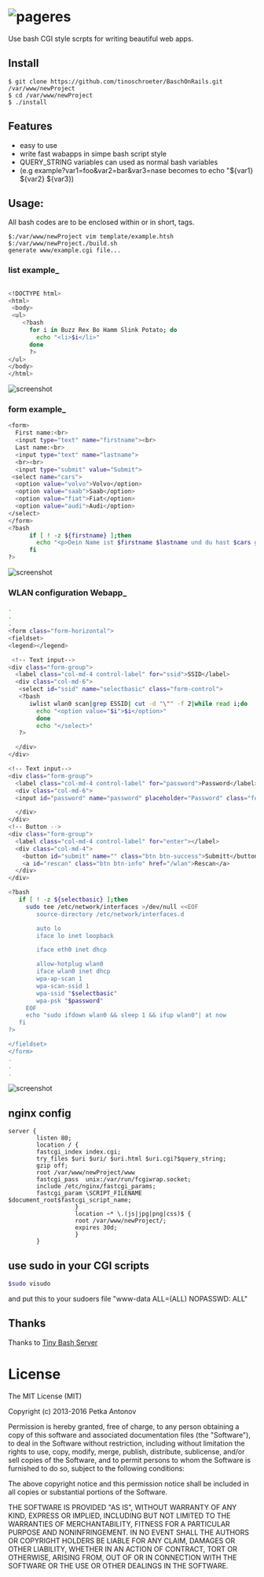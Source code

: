 # ![pageres](https://raw.githubusercontent.com/tinoschroeter/BaschOnRails/master/static/logo.png)
Use bash CGI style scrpts for writing beautiful web apps.

## Install
```
$ git clone https://github.com/tinoschroeter/BaschOnRails.git /var/www/newProject
$ cd /var/www/newProject
$ ./install
```
## Features
- easy to use
- write fast wabapps in simpe bash script style
- QUERY_STRING variables can used as normal bash variables 
- (e.g example?var1=foo&var2=bar&var3=nase becomes to echo "${var1} ${var2} ${var3})

## Usage:
All bash codes are to be enclosed within <?bash ... ?> or in short, <? ... ?> tags. 
```
$:/var/www/newProject vim template/example.htsh
$:/var/www/newProject./build.sh 
generate www/example.cgi file...
```
### list example_
```sh

<!DOCTYPE html>
<html>
 <body>
 <ul>
    <?bash
      for i in Buzz Rex Bo Hamm Slink Potato; do 
        echo "<li>$i</li>"
      done
      ?>
</ul>
</body>
</html>
``` 
![screenshot](https://raw.githubusercontent.com/tinoschroeter/BaschOnRails/master/static/lists.png)

### form example_
```sh
<form>
  First name:<br>
  <input type="text" name="firstname"><br>
  Last name:<br>
  <input type="text" name="lastname">
  <br><br>
  <input type="submit" value="Submit">
 <select name="cars">
  <option value="volvo">Volvo</option>
  <option value="saab">Saab</option>
  <option value="fiat">Fiat</option>
  <option value="audi">Audi</option>
</select>
</form>
<?bash
      if [ ! -z ${firstname} ];then
        echo "<p>Dein Name ist $firstname $lastname und du hast $cars gewaehlt. </p>"
      fi
?>
```
![screenshot](https://raw.githubusercontent.com/tinoschroeter/BaschOnRails/master/static/form.png)
### WLAN configuration Webapp_
```sh
.
.
.
<form class="form-horizontal">
<fieldset>
<legend></legend>

 <!-- Text input-->
<div class="form-group">
  <label class="col-md-4 control-label" for="ssid">SSID</label>
  <div class="col-md-6">
   <select id="ssid" name="selectbasic" class="form-control">
   <?bash
      iwlist wlan0 scan|grep ESSID| cut -d "\"" -f 2|while read i;do
        echo "<option value="$i">$i</option>"
        done
        echo "</select>"
   ?>

  </div>
</div>

<!-- Text input-->
<div class="form-group">
  <label class="col-md-4 control-label" for="password">Password</label>
  <div class="col-md-6">
  <input id="password" name="password" placeholder="Password" class="form-control input-md" required="" type="password">

  </div>
</div>
<!-- Button -->
<div class="form-group">
  <label class="col-md-4 control-label" for="enter"></label>
  <div class="col-md-4">
    <button id="submit" name="" class="btn btn-success">Submitt</button>
    <a id="rescan" class="btn btn-info" href="/wlan">Rescan</a>
  </div>
</div>

<?bash
   if [ ! -z ${selectbasic} ];then
     sudo tee /etc/network/interfaces >/dev/null <<EOF
        source-directory /etc/network/interfaces.d

        auto lo 
        iface lo inet loopback

        iface eth0 inet dhcp

        allow-hotplug wlan0
        iface wlan0 inet dhcp
        wpa-ap-scan 1
        wpa-scan-ssid 1
        wpa-ssid "$selectbasic"
        wpa-psk "$password"
     EOF
     echo "sudo ifdown wlan0 && sleep 1 && ifup wlan0"| at now
   fi
?>

</fieldset>
</form>
.
.
.
```
![screenshot](https://raw.githubusercontent.com/tinoschroeter/bash_on_steroids/master/static/wlan.png)

## nginx config
```
server {
        listen 80;
        location / {
        fastcgi_index index.cgi;
        try_files $uri $uri/ $uri.html $uri.cgi?$query_string;
        gzip off;
        root /var/www/newProject/www
        fastcgi_pass  unix:/var/run/fcgiwrap.socket;
        include /etc/nginx/fastcgi_params;
        fastcgi_param \SCRIPT_FILENAME  $document_root$fastcgi_script_name;
                   }
                   location ~* \.(js|jpg|png|css)$ {
                   root /var/www/newProject/;
                   expires 30d;
                   }
        }  

```
## use sudo in your CGI scripts
```sh
$sudo visudo
```
and put this to your sudoers file "www-data ALL=(ALL) NOPASSWD: ALL"

## Thanks

Thanks to [Tiny Bash Server](https://github.com/sayanriju/Tiny-Bash-Server) 

# License

The MIT License (MIT)

Copyright (c) 2013-2016 Petka Antonov

Permission is hereby granted, free of charge, to any person obtaining a copy
of this software and associated documentation files (the "Software"), to deal
in the Software without restriction, including without limitation the rights
to use, copy, modify, merge, publish, distribute, sublicense, and/or sell
copies of the Software, and to permit persons to whom the Software is
furnished to do so, subject to the following conditions:

The above copyright notice and this permission notice shall be included in
all copies or substantial portions of the Software.

THE SOFTWARE IS PROVIDED "AS IS", WITHOUT WARRANTY OF ANY KIND, EXPRESS OR
IMPLIED, INCLUDING BUT NOT LIMITED TO THE WARRANTIES OF MERCHANTABILITY,
FITNESS FOR A PARTICULAR PURPOSE AND NONINFRINGEMENT.  IN NO EVENT SHALL THE
AUTHORS OR COPYRIGHT HOLDERS BE LIABLE FOR ANY CLAIM, DAMAGES OR OTHER
LIABILITY, WHETHER IN AN ACTION OF CONTRACT, TORT OR OTHERWISE, ARISING FROM,
OUT OF OR IN CONNECTION WITH THE SOFTWARE OR THE USE OR OTHER DEALINGS IN
THE SOFTWARE.
